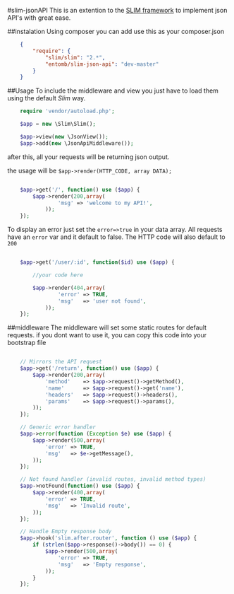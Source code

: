 #slim-jsonAPI
This is an extention to the [SLIM framework](https://github.com/codeguy/Slim) to implement json API's with great ease.

##instalation
Using composer you can add use this as your composer.json

```json
    {
        "require": {
            "slim/slim": "2.*",
            "entomb/slim-json-api": "dev-master"
        }
    }

```

##Usage
To include the middleware and view you just have to load them using the default _Slim_ way.

```php
    require 'vendor/autoload.php';

    $app = new \Slim\Slim();

    $app->view(new \JsonView());
    $app->add(new \JsonApiMiddleware());
```

after this, all your requests will be returning json output.

the usage will be `$app->render(HTTP_CODE, array DATA);`

```php

    $app->get('/', function() use ($app) {
        $app->render(200,array(
                'msg' => 'welcome to my API!',
            ));
    });

```

To display an error just set the `error=>true` in your data array.
All requests have an `error` var and it default to false.
The HTTP code will also default to `200`

```php

    $app->get('/user/:id', function($id) use ($app) {

        //your code here

        $app->render(404,array(
                'error' => TRUE,
                'msg'   => 'user not found',
            ));
    });

```


##middleware
The middleware will set some static routes for default requests.
if you dont want to use it, you can copy this code into your bootstrap file

```php

    // Mirrors the API request
    $app->get('/return', function() use ($app) {
        $app->render(200,array(
            'method'    => $app->request()->getMethod(),
            'name'      => $app->request()->get('name'),
            'headers'   => $app->request()->headers(),
            'params'    => $app->request()->params(),
        ));
    });

    // Generic error handler
    $app->error(function (Exception $e) use ($app) {
        $app->render(500,array(
            'error' => TRUE,
            'msg'   => $e->getMessage(),
        ));
    });

    // Not found handler (invalid routes, invalid method types)
    $app->notFound(function() use ($app) {
        $app->render(400,array(
            'error' => TRUE,
            'msg'   => 'Invalid route',
        ));
    });

    // Handle Empty response body
    $app->hook('slim.after.router', function () use ($app) {
        if (strlen($app->response()->body()) == 0) {
            $app->render(500,array(
                'error' => TRUE,
                'msg'   => 'Empty response',
            ));
        }
    });


```
